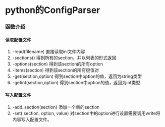 # python的ConfigParser
### 函数介绍
#### 读取配置文件
1. -read(filename) 直接读取ini文件内容
2. -sections() 得到所有的section，并以列表的形式返回
3. -options(section) 得到该section的所有option
4. -items(section) 得到该section的所有键值对
5. -get(section,option) 得到section中option的值，返回为string类型
6. -getint(section,option) 得到section中option的值，返回为int类型
 
#### 写入配置文件
1. -add_section(section) 添加一个新的section
2. -set( section, option, value) 对section中的option进行设置需要调用write将内容写入配置文件。
